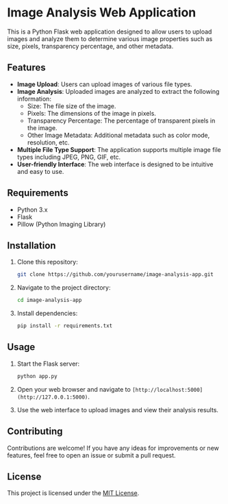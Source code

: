 # Image Analysis Web Application

This is a Python Flask web application designed to allow users to upload images and analyze them to determine various image properties such as size, pixels, transparency percentage, and other metadata.

## Features

- **Image Upload**: Users can upload images of various file types.
- **Image Analysis**: Uploaded images are analyzed to extract the following information:
  - Size: The file size of the image.
  - Pixels: The dimensions of the image in pixels.
  - Transparency Percentage: The percentage of transparent pixels in the image.
  - Other Image Metadata: Additional metadata such as color mode, resolution, etc.
- **Multiple File Type Support**: The application supports multiple image file types including JPEG, PNG, GIF, etc.
- **User-friendly Interface**: The web interface is designed to be intuitive and easy to use.

## Requirements

- Python 3.x
- Flask
- Pillow (Python Imaging Library)

## Installation

1. Clone this repository:

    ```bash
    git clone https://github.com/yourusername/image-analysis-app.git
    ```

2. Navigate to the project directory:

    ```bash
    cd image-analysis-app
    ```

3. Install dependencies:

    ```bash
    pip install -r requirements.txt
    ```

## Usage

1. Start the Flask server:

    ```bash
    python app.py
    ```

2. Open your web browser and navigate to `[http://localhost:5000](http://127.0.0.1:5000)`.
3. Use the web interface to upload images and view their analysis results.

## Contributing

Contributions are welcome! If you have any ideas for improvements or new features, feel free to open an issue or submit a pull request.

## License

This project is licensed under the [MIT License](LICENSE).

